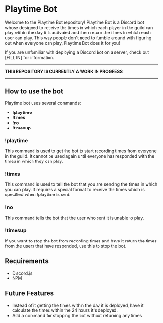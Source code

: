 # Playtime Bot



Welcome to the Playtime Bot repository! Playtime Bot is a Discord bot whose designed to receive the times in which each player in the guild can play within the day it is activated and then return the times in which each user can play. This way people don't need to fumble around with figuring out when everyone can play, Playtime Bot does it for you!

If you are unfamiliar with deploying a Discord bot on a server, check out [FILL IN] for information. 

****
**THIS REPOSITORY IS CURRENTLY A WORK IN PROGRESS**
****

## How to use the bot

Playtime bot uses several commands:
* **!playtime**
* **!times**
* **!no**
* **!timesup**

### !playtime
This command is used to get the bot to start recording times from everyone in the guild. It cannot be used again until everyone has responded with the times in which they can play.

### !times
This command is used to tell the bot that you are sending the times in which you can play. It requires a special format to receive the times which is specified when !playtime is sent.

### !no
This command tells the bot that the user who sent it is unable to play. 

### !timesup
If you want to stop the bot from recording times and have it return the times from the users that have responded, use this to stop the bot. 

## Requirements

* Discord.js
* NPM

## Future Features 
* Instead of it getting the times within the day it is deployed, have it calculate the times within the 24 hours it's deployed. 
* Add a command for stopping the bot without returning any times
